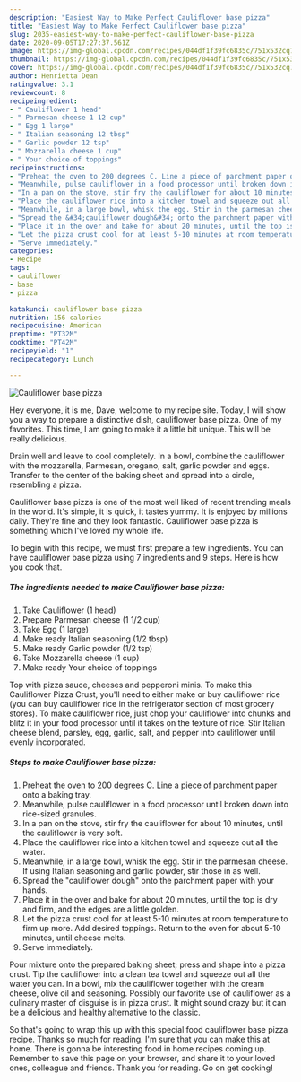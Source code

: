 ```yaml
---
description: "Easiest Way to Make Perfect Cauliflower base pizza"
title: "Easiest Way to Make Perfect Cauliflower base pizza"
slug: 2035-easiest-way-to-make-perfect-cauliflower-base-pizza
date: 2020-09-05T17:27:37.561Z
image: https://img-global.cpcdn.com/recipes/044df1f39fc6835c/751x532cq70/cauliflower-base-pizza-recipe-main-photo.jpg
thumbnail: https://img-global.cpcdn.com/recipes/044df1f39fc6835c/751x532cq70/cauliflower-base-pizza-recipe-main-photo.jpg
cover: https://img-global.cpcdn.com/recipes/044df1f39fc6835c/751x532cq70/cauliflower-base-pizza-recipe-main-photo.jpg
author: Henrietta Dean
ratingvalue: 3.1
reviewcount: 8
recipeingredient:
- " Cauliflower 1 head"
- " Parmesan cheese 1 12 cup"
- " Egg 1 large"
- " Italian seasoning 12 tbsp"
- " Garlic powder 12 tsp"
- " Mozzarella cheese 1 cup"
- " Your choice of toppings"
recipeinstructions:
- "Preheat the oven to 200 degrees C. Line a piece of parchment paper onto a baking tray."
- "Meanwhile, pulse cauliflower in a food processor until broken down into rice-sized granules."
- "In a pan on the stove, stir fry the cauliflower for about 10 minutes, until the cauliflower is very soft."
- "Place the cauliflower rice into a kitchen towel and squeeze out all the water."
- "Meanwhile, in a large bowl, whisk the egg. Stir in the parmesan cheese. If using Italian seasoning and garlic powder, stir those in as well."
- "Spread the &#34;cauliflower dough&#34; onto the parchment paper with your hands."
- "Place it in the over and bake for about 20 minutes, until the top is dry and firm, and the edges are a little golden."
- "Let the pizza crust cool for at least 5-10 minutes at room temperature to firm up more. Add desired toppings. Return to the oven for about 5-10 minutes, until cheese melts."
- "Serve immediately."
categories:
- Recipe
tags:
- cauliflower
- base
- pizza

katakunci: cauliflower base pizza 
nutrition: 156 calories
recipecuisine: American
preptime: "PT32M"
cooktime: "PT42M"
recipeyield: "1"
recipecategory: Lunch

---
```



![Cauliflower base pizza](https://img-global.cpcdn.com/recipes/044df1f39fc6835c/751x532cq70/cauliflower-base-pizza-recipe-main-photo.jpg)

Hey everyone, it is me, Dave, welcome to my recipe site. Today, I will show you a way to prepare a distinctive dish, cauliflower base pizza. One of my favorites. This time, I am going to make it a little bit unique. This will be really delicious.

Drain well and leave to cool completely. In a bowl, combine the cauliflower with the mozzarella, Parmesan, oregano, salt, garlic powder and eggs. Transfer to the center of the baking sheet and spread into a circle, resembling a pizza.

Cauliflower base pizza is one of the most well liked of recent trending meals in the world. It's simple, it is quick, it tastes yummy. It is enjoyed by millions daily. They're fine and they look fantastic. Cauliflower base pizza is something which I've loved my whole life.


To begin with this recipe, we must first prepare a few ingredients. You can have cauliflower base pizza using 7 ingredients and 9 steps. Here is how you cook that.

<!--inarticleads1-->

##### The ingredients needed to make Cauliflower base pizza:

1. Take  Cauliflower (1 head)
1. Prepare  Parmesan cheese (1 1/2 cup)
1. Take  Egg (1 large)
1. Make ready  Italian seasoning (1/2 tbsp)
1. Make ready  Garlic powder (1/2 tsp)
1. Take  Mozzarella cheese (1 cup)
1. Make ready  Your choice of toppings


Top with pizza sauce, cheeses and pepperoni minis. To make this Cauliflower Pizza Crust, you&#39;ll need to either make or buy cauliflower rice (you can buy cauliflower rice in the refrigerator section of most grocery stores). To make cauliflower rice, just chop your cauliflower into chunks and blitz it in your food processor until it takes on the texture of rice. Stir Italian cheese blend, parsley, egg, garlic, salt, and pepper into cauliflower until evenly incorporated. 

<!--inarticleads2-->

##### Steps to make Cauliflower base pizza:

1. Preheat the oven to 200 degrees C. Line a piece of parchment paper onto a baking tray.
1. Meanwhile, pulse cauliflower in a food processor until broken down into rice-sized granules.
1. In a pan on the stove, stir fry the cauliflower for about 10 minutes, until the cauliflower is very soft.
1. Place the cauliflower rice into a kitchen towel and squeeze out all the water.
1. Meanwhile, in a large bowl, whisk the egg. Stir in the parmesan cheese. If using Italian seasoning and garlic powder, stir those in as well.
1. Spread the &#34;cauliflower dough&#34; onto the parchment paper with your hands.
1. Place it in the over and bake for about 20 minutes, until the top is dry and firm, and the edges are a little golden.
1. Let the pizza crust cool for at least 5-10 minutes at room temperature to firm up more. Add desired toppings. Return to the oven for about 5-10 minutes, until cheese melts.
1. Serve immediately.


Pour mixture onto the prepared baking sheet; press and shape into a pizza crust. Tip the cauliflower into a clean tea towel and squeeze out all the water you can. In a bowl, mix the cauliflower together with the cream cheese, olive oil and seasoning. Possibly our favorite use of cauliflower as a culinary master of disguise is in pizza crust. It might sound crazy but it can be a delicious and healthy alternative to the classic. 

So that's going to wrap this up with this special food cauliflower base pizza recipe. Thanks so much for reading. I'm sure that you can make this at home. There is gonna be interesting food in home recipes coming up. Remember to save this page on your browser, and share it to your loved ones, colleague and friends. Thank you for reading. Go on get cooking!

